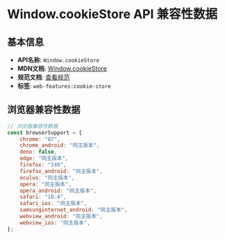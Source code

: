# Window.cookieStore API 兼容性数据

## 基本信息

- **API名称**: `Window.cookieStore`
- **MDN文档**: [Window.cookieStore](https://developer.mozilla.org/docs/Web/API/Window/cookieStore)
- **规范文档**: [查看规范](https://cookiestore.spec.whatwg.org/#dom-window-cookiestore)
- **标签**: `web-features:cookie-store`

## 浏览器兼容性数据

```javascript
// 浏览器兼容性数据
const browserSupport = {
    chrome: "87",
    chrome_android: "同主版本",
    deno: false,
    edge: "同主版本",
    firefox: "140",
    firefox_android: "同主版本",
    oculus: "同主版本",
    opera: "同主版本",
    opera_android: "同主版本",
    safari: "18.4",
    safari_ios: "同主版本",
    samsunginternet_android: "同主版本",
    webview_android: "同主版本",
    webview_ios: "同主版本",
};

```

